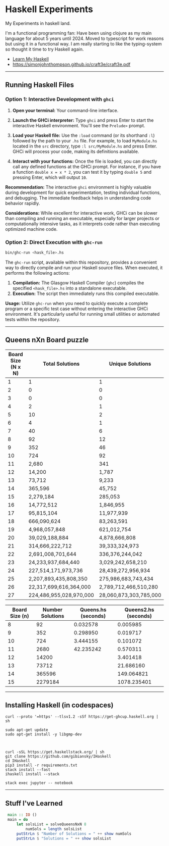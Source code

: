 # Haskell Experiments

My Experiments in haskell land.

I'm a functional programming fan: Have been using clojure as my main language for about 5 years until 2024.
Moved to typescript for work reasons but using it in a functional way.
I am really starting to like the typing-system so thought it time to try Haskell again.

* [Learn My Haskell](https://tinyurl.com/ghc65)
* https://simonjohnthompson.github.io/craft3e/craft3e.pdf

---

## Running Haskell Files

### Option 1: Interactive Development with `ghci`

1.  **Open your terminal:** Your command-line interface.

2.  **Launch the GHCi interpreter:** Type `ghci` and press Enter to start the interactive Haskell environment. You'll see the `Prelude>` prompt.

3.  **Load your Haskell file:** Use the `:load` command (or its shorthand `:l`) followed by the path to your `.hs` file. For example, to load `MyModule.hs` located in the `src` directory, type `:l src/MyModule.hs` and press Enter. GHCi will process your code, making its definitions available.

4.  **Interact with your functions:** Once the file is loaded, you can directly call any defined functions at the GHCi prompt. For instance, if you have a function `double x = x * 2`, you can test it by typing `double 5` and pressing Enter, which will output `10`.

**Recommendation:** The interactive `ghci` environment is highly valuable during development for quick experimentation, testing individual functions, and debugging. The immediate feedback helps in understanding code behavior rapidly.

**Considerations:** While excellent for interactive work, GHCi can be slower than compiling and running an executable, especially for larger projects or computationally intensive tasks, as it interprets code rather than executing optimized machine code.

### Option 2: Direct Execution with `ghc-run`

```bash
bin/ghc-run <hask_file>.hs
```

The `ghc-run` script, available within this repository, provides a convenient way to directly compile and run your Haskell source files. When executed, it performs the following actions:

1.  **Compilation:** The Glasgow Haskell Compiler (`ghc`) compiles the specified `<hask_file>.hs` into a standalone executable.
2.  **Execution:** The script then immediately runs this compiled executable.

**Usage:** Utilize `ghc-run` when you need to quickly execute a complete program or a specific test case without entering the interactive GHCi environment. It's particularly useful for running small utilities or automated tests within the repository.

---

## Queens nXn Board puzzle

| Board Size (N x N) | Total Solutions      | Unique Solutions     |
|----------------------|----------------------|----------------------|
| 1                    | 1                    | 1                    |
| 2                    | 0                    | 0                    |
| 3                    | 0                    | 0                    |
| 4                    | 2                    | 1                    |
| 5                    | 10                   | 2                    |
| 6                    | 4                    | 1                    |
| 7                    | 40                   | 6                    |
| 8                    | 92                   | 12                   |
| 9                    | 352                  | 46                   |
| 10                   | 724                  | 92                   |
| 11                   | 2,680                | 341                  |
| 12                   | 14,200               | 1,787                |
| 13                   | 73,712               | 9,233                |
| 14                   | 365,596              | 45,752               |
| 15                   | 2,279,184            | 285,053              |
| 16                   | 14,772,512           | 1,846,955            |
| 17                   | 95,815,104           | 11,977,939           |
| 18                   | 666,090,624          | 83,263,591           |
| 19                   | 4,968,057,848        | 621,012,754          |
| 20                   | 39,029,188,884       | 4,878,666,808        |
| 21                   | 314,666,222,712      | 39,333,324,973       |
| 22                   | 2,691,008,701,644    | 336,376,244,042      |
| 23                   | 24,233,937,684,440   | 3,029,242,658,210    |
| 24                   | 227,514,171,973,736  | 28,439,272,956,934   |
| 25                   | 2,207,893,435,808,350| 275,986,683,743,434  |
| 26                   | 22,317,699,616,364,000| 2,789,712,466,510,280|
| 27                   | 224,486,955,028,970,000| 28,060,873,303,785,000|

| Board Size (n) | Number Solutions | Queens.hs (seconds) | Queens2.hs (seconds) |
|----------------|-------------------|-----------------------|------------------------|
| 8              | 92                | 0.032578            | 0.005985             |
| 9              | 352               | 0.298950            | 0.019717             |
| 10             | 724               | 3.444155            | 0.101072             |
| 11             | 2680              | 42.235242           | 0.570311             |
| 12             | 14200             |                       | 3.401418             |
| 13             | 73712             |                       | 21.686160            |
| 14             | 365596            |                       | 149.064821           |
| 15             | 2279184           |                       | 1078.235401          |


---

## Installing Haskell (in codespaces)

```
curl --proto '=https' --tlsv1.2 -sSf https://get-ghcup.haskell.org | sh

sudo apt-get update
sudo apt-get install -y libgmp-dev



curl -sSL https://get.haskellstack.org/ | sh
git clone https://github.com/gibiansky/IHaskell
cd IHaskell
pip3 install -r requirements.txt
stack install --fast
ihaskell install --stack

stack exec jupyter -- notebook

```


---

## Stuff I've Learned


```haskell
 main :: IO ()
 main = do
     let solsList = solveQueensNxN 8
         numSols = length solsList
     putStrLn $ "Number of Solutions = " ++ show numSols
     putStrLn $ "Solutions = " ++ show solsList
```
